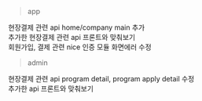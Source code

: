 


>app

현장결제 관련 api home/company main 추가  
추가한 현장결제 관련 api 프론트와 맞춰보기  
회원가입, 결제 관련 nice 인증 모듈 화면에러 수정  

>admin

현장결제 관련 api program detail, program apply detail 수정  
추가한 api 프론트와 맞춰보기  
